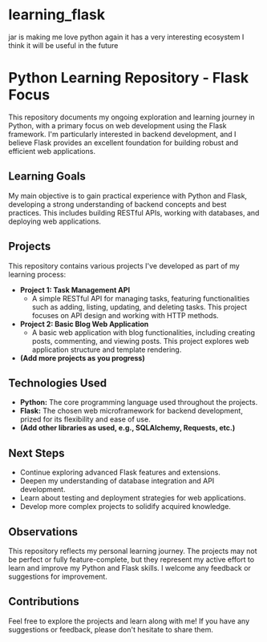 # learning_flask
jar is making me love python again it has a very interesting ecosystem I think it will be useful in the future
# Python Learning Repository - Flask Focus

This repository documents my ongoing exploration and learning journey in Python, with a primary focus on web development using the Flask framework.  I'm particularly interested in backend development, and I believe Flask provides an excellent foundation for building robust and efficient web applications.

## Learning Goals

My main objective is to gain practical experience with Python and Flask, developing a strong understanding of backend concepts and best practices.  This includes building RESTful APIs, working with databases, and deploying web applications.

## Projects

This repository contains various projects I've developed as part of my learning process:

*   **Project 1: Task Management API**
    *   A simple RESTful API for managing tasks, featuring functionalities such as adding, listing, updating, and deleting tasks.  This project focuses on API design and working with HTTP methods.
*   **Project 2: Basic Blog Web Application**
    *   A basic web application with blog functionalities, including creating posts, commenting, and viewing posts.  This project explores web application structure and template rendering.
*   **(Add more projects as you progress)**

## Technologies Used

*   **Python:** The core programming language used throughout the projects.
*   **Flask:** The chosen web microframework for backend development, prized for its flexibility and ease of use.
*   **(Add other libraries as used, e.g., SQLAlchemy, Requests, etc.)**

## Next Steps

*   Continue exploring advanced Flask features and extensions.
*   Deepen my understanding of database integration and API development.
*   Learn about testing and deployment strategies for web applications.
*   Develop more complex projects to solidify acquired knowledge.

## Observations

This repository reflects my personal learning journey.  The projects may not be perfect or fully feature-complete, but they represent my active effort to learn and improve my Python and Flask skills.  I welcome any feedback or suggestions for improvement.

## Contributions

Feel free to explore the projects and learn along with me!  If you have any suggestions or feedback, please don't hesitate to share them.

